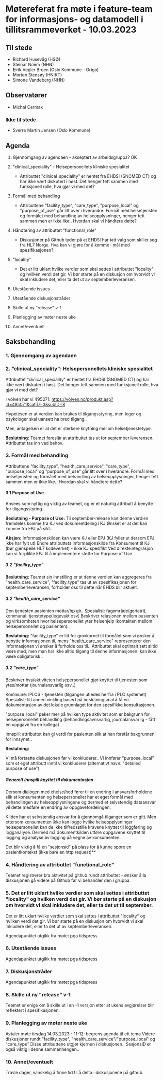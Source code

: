 # Møtereferat fra møte i feature-team for informasjons- og datamodell i tillitsrammeverket - 10.03.2023

## Til stede
- Richard Husevåg (HSØ)
- Steinar Noem (NHN)
- Eirik Vegler Broen (Oslo Kommune - Origo)
- Morten Stensøy (HNIKT)
- Simone Vandeberg (NHN)

## Observatører
- Michal Cermak

### Ikke til stede
- Sverre Martin Jensen (Oslo Kommune)

## Agenda
1. Gjennomgang av agendaen - akseptert av arbeidsgruppa?
OK

2. "clinical_speciality" - Helsepersonellets kliniske spesialitet
    - Attributtet "clinical_speciality" er hentet fra EHDSI (SNOMED CT) og har ikke vært diskutert i høst. Det henger tett sammen med funksjonell rolle, hva gjør vi med det?
3. Formål med behandling
    - Attributtene "facility_type", "care_type", "purpose_local" og "purpose_of_use" går litt over i hverandre. Formål med helsetjensten og formålet med behandling av helseopplysninger, henger tett sammen men er ikke like.. Hvordan skal vi håndtere dette?
4. Håndtering av attributtet "functional_role"
    - Diskusjoner på Github tyder på at EHDSI har tatt valg som skiller seg fra HL7 Norge. Hva kan vi gjøre for å komme i mål med spesifikasjonen?
5. "locality"
    - Det er litt uklart hvilke verdier som skal settes i attributtet "locality" og hvilken verdi det gir. Vi bør starte på en diskusjon om hvorvidt vi skal inkludere det, eller ta det ut av septemberleveransen.
6. Utestående issues
7. Utestående diskusjonstråder
8. Skille ut ny "release" v-1
9. Planlegging av møter neste uke
10. Annet/eventuelt

## Saksbehandling

### 1. Gjennomgang av agendaen

### 2. "clinical_speciality": Helsepersonellets kliniske spesialitet
Attributtet "clinical_speciality" er hentet fra EHDSI (SNOMED CT) og har ikke vært diskutert i høst.
Det henger tett sammen med funksjonell rolle, hva gjør vi med det?

I volven har vi 495071: https://volven.no/produkt.asp?id=495071&catID=3&subID=8

Hypotesen er at verdien kan brukes til tilgangsstyring, men leger og psykologer skal uansett ha bred tilgang..

Men, antagelsen er at det er sterkere knytning mellom helsetjenestetype.

**Beslutning:**
Teamet foreslår at attributtet tas ut for september leveransen.
Attributtet tas inn ved behov.

### 3. Formål med behandling
Attributtene "facility_type", "health_care_service", "care_type", "purpose_local" og "purpose_of_use" går litt over i hverandre. Formål med helsetjensten og formålet med behandling av helseopplysninger, henger tett sammen men er ikke like.. Hvordan skal vi håndtere dette?

#### 3.1 Purpose of Use
Ansees som nyttig og viktig av teamet, og er et naturlig attributt å benytte for tilgangsstyring.

**Beslutning - Purpose of Use:**
Til september-release kan denne verdien fremdeles komme fra KJ ved dokumentdeling i KJ
Ønsket er at det kan komme fra EPJ på sikt..

**Aksjon:**
Informasjonskilden kan være KJ eller EPJ (KJ fyller ut dersom EPJ ikke har fylt ut)
Endre attributtets informasjonskilde fra Konsument til KJ (bør gjenspeile HL7 kodeverket) - ikke KJ spesifikt
Ved direkteintegrasjon kan vi forplikte EPJ til å implementere støtte for Purpose of Use

##### 3.2 "facility_type"

**Beslutning:**
Teamet sin innstilling er at denne verdien kan aggregeres fra "health_care_service", "facility_type" tas ut av spesifikasjonen for septemberleveransen, forholder oss til dette når EHDS blir aktuelt.


##### 3.2 "health_care_service"
Den tjenesten pasienten mottar/hp gir..
Spesialist: fagområde(geriatri), kommunal: tjenstetype(legevakt osv)
Beskriver relasjonen mellom pasienten og virksomheten hvor helsepersonellet yter helsehjelp (kontakten mellom helsepersonellet og pasienten).

**Beslutning:**
"facility_type" er litt for grovkornet til formålet som vi ønsker å benytte informasjonen til, mens "health_care_service" representerer den informasjonen vi ønsker å forholde oss til..
Attributtet skal optimalt sett alltid være med, men man har ikke alltid tilgang til denne informasjonen: kan ikke være obligatorisk..

##### 3.2 "care_type"
Beskriver hva/aktiviteten helsepersonellet gjør knyttet til tjenesten som ytes/mottar (journalansvarlig osv..)

Kommune: IPLOS - tjenesten (tilgangen utledes herfra i PLO systemet)
Spesialist: litt annen vinkling basert på beslutningsmal å få en dokumentasjon av det lokale grunnlaget for den spesifikke konsultasjonen..

"purpose_local" peker mer på hvilken type aktivitet som er bakgrunn for helsepersonellet behandling (behandlingsavnsvarlig, journalansvarlig - fått en oppgave fra en kollega)

Innspill: attributtet kan gi verdi for pasienten slik at han forstår bakgrunnen for innsynet..

**Beslutning:**

Vi må fortsette diskusjonen før vi konkluderer..
Vi innfører "purpose_local" som et eget attributt inntil vi konkluderer (alternativt navn: "detailed purpose of use")

##### Generelt innspill knyttet til dokumentasjon
Dersom dialogen med ehelse/hod fører til en endring i ansvarsforholdene slik at konsumenten og helsepersonellet har et eget formål med behandlingen av helseopplysningene og dermed et selvstendig dataansvar vil dette medføre en endring av oppgavefordelingen.

Kilden har et selvstendig ansvar for å gjennomgå tilganger som er gitt.
Men ettersom konsumenten ikke kan logge hvilke helseopplysninger helsepersonellet kan de ikke tilfredsstille kravene knyttet til loggføring og logganalyse.
Dermed må dokumentkilden utføre oppgavene knyttet til logging og analyse av logging på vegne av konsumenten.

Det blir viktig å få en "sesjonsid" på plass for å kunne spore en pasientkontekst (ikke bare en http request)**


### 4. Håndtering av attributtet "functional_role" 
Teamet registrerer bra aktivitet på github rundt attributtet - ønsker å la diskusjonen gå videre på Github før vi behandler den i gruppa.


### 5. Det er litt uklart hvilke verdier som skal settes i attributtet "locality" og hvilken verdi det gir. Vi bør starte på en diskusjon om hvorvidt vi skal inkludere det, eller ta det ut til september.
Det er litt uklart hvilke verdier som skal settes i attributtet "locality" og hvilken verdi det gir. Vi bør starte på en diskusjon om hvorvidt vi skal inkludere det, eller ta det ut av septemberleveransen.

Agendapunktet utgikk fra møtet pga tidspress

### 6. Utestående issues
Agendapunktet utgikk fra møtet pga tidspress

### 7. Diskusjonstråder
Agendapunktet utgikk fra møtet pga tidspress


### 8. Skille ut ny "release" v-1
Teamet er enige om å skille ut i en -1 versjon etter at ukens avgjørelser blir reflektert i spesifikasjonen.


### 9. Planlegging av møter neste uke

Avtaler møte tirsdag 14.03.2023 - 11-12: begrens agenda til ett tema
Videre diskusjoner rundt "facility_type", "health_care_service"/"purpose_local" og "care_type"
Disse attributtene utgjør kjernen i diskusjonen..
SesjonsID er også viktig i denne sammenhengen..


### 10. Annet/eventuelt
Travle dager, vanskelig å finne tid til å delta i diskusjonene på github.


